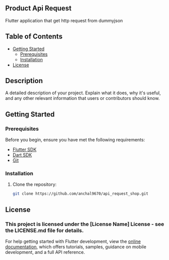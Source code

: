 ## Product Api Request 

Flutter application that get http request from dummyjson 

## Table of Contents
- [Getting Started](#getting-started)
  - [Prerequisites](#prerequisites)
  - [Installation](#installation)
- [License](#license)

## Description

A detailed description of your project. Explain what it does, why it's useful, and any other relevant information that users or contributors should know.

## Getting Started

### Prerequisites

Before you begin, ensure you have met the following requirements:

- [Flutter SDK](https://flutter.dev/docs/get-started/install)
- [Dart SDK](https://dart.dev/get-dart)
- [Git](https://git-scm.com/downloads)

### Installation

1. Clone the repository:

   ```sh
   git clone https://github.com/anchal9670/api_request_shop.git

## License
### This project is licensed under the [License Name] License - see the LICENSE.md file for details.
For help getting started with Flutter development, view the
[online documentation](https://docs.flutter.dev/), which offers tutorials,
samples, guidance on mobile development, and a full API reference.
